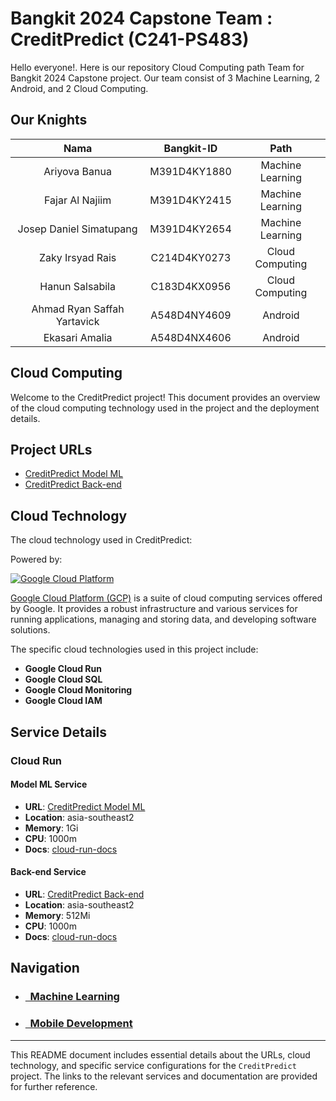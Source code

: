# Bangkit 2024 Capstone Team : CreditPredict (C241-PS483)

Hello everyone!. Here is our repository Cloud Computing path Team for Bangkit 2024 Capstone project. Our team consist of 3 Machine Learning, 2 Android, and 2 Cloud Computing.

## Our Knights

|            Nama             |  Bangkit-ID  |       Path       |
| :-------------------------: | :----------: | :--------------: |
|        Ariyova Banua        | M391D4KY1880 | Machine Learning |
|       Fajar Al Najiim       | M391D4KY2415 | Machine Learning |
|   Josep Daniel Simatupang   | M391D4KY2654 | Machine Learning |
|      Zaky Irsyad Rais       | C214D4KY0273 | Cloud Computing  |
|       Hanun Salsabila       |   	C183D4KX0956  | Cloud Computing  |
| Ahmad Ryan Saffah Yartavick | A548D4NY4609 |     Android      |
|       Ekasari Amalia        | A548D4NX4606 |     Android      |

## Cloud Computing

Welcome to the CreditPredict project! This document provides an overview of the cloud computing technology used in the project and the deployment details.

## Project URLs

- [CreditPredict Model ML](https://creditapp-64tbubeb5q-et.a.run.app/)
- [CreditPredict Back-end](https://creditapp-backend-64tbubeb5q-et.a.run.app/)

## Cloud Technology
The cloud technology used in CreditPredict:

Powered by:

[![Google Cloud Platform](https://upload.wikimedia.org/wikipedia/commons/5/51/Google_Cloud_logo.svg)](https://cloud.google.com)

[Google Cloud Platform (GCP)](https://console.cloud.google.com/) is a suite of cloud computing services offered by Google. It provides a robust infrastructure and various services for running applications, managing and storing data, and developing software solutions.

The specific cloud technologies used in this project include:
- **Google Cloud Run**
- **Google Cloud SQL** 
- **Google Cloud Monitoring** 
- **Google Cloud IAM** 

## Service Details

### Cloud Run

#### Model ML Service

- **URL**: [CreditPredict Model ML](https://creditapp-64tbubeb5q-et.a.run.app/)
- **Location**: asia-southeast2
- **Memory**: 1Gi
- **CPU**: 1000m
- **Docs**: [cloud-run-docs](https://cloud.google.com/run/docs?hl=id)

#### Back-end Service

- **URL**: [CreditPredict Back-end](https://creditapp-backend-64tbubeb5q-et.a.run.app/)
- **Location**: asia-southeast2
- **Memory**: 512Mi
- **CPU**: 1000m
- **Docs**: [cloud-run-docs](https://cloud.google.com/run/docs?hl=id)

## Navigation
- ### [&nbsp;&nbsp;Machine Learning](https://github.com/Jafarrrr25/CapstoneML)
- ### [&nbsp;&nbsp;Mobile Development](https://github.com/tookxedo/CreditPredict)
---

This README document includes essential details about the URLs, cloud technology, and specific service configurations for the `CreditPredict` project. The links to the relevant services and documentation are provided for further reference.
